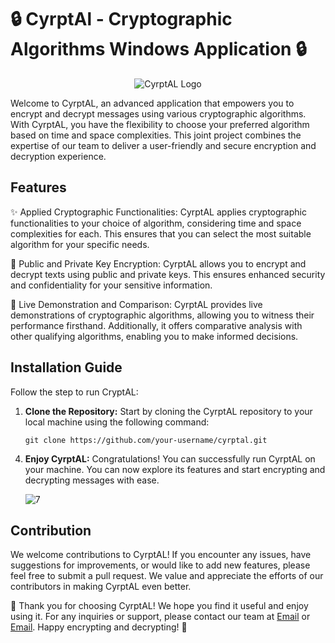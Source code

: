 # 🔒 CyrptAl - Cryptographic Algorithms Windows Application 🔒

<div align="center">
  <img src="https://github.com/VarunBhattacharya/CryptAL/assets/109750332/fd23ad7b-3a33-4966-9432-5a97f0a1a2f5" alt="CyrptAL Logo">
</div>

Welcome to CyrptAL, an advanced application that empowers you to encrypt and decrypt messages using various cryptographic algorithms. With CyrptAL, you have the flexibility to choose your preferred algorithm based on time and space complexities. This joint project combines the expertise of our team to deliver a user-friendly and secure encryption and decryption experience.

## Features

✨ Applied Cryptographic Functionalities: CyrptAL applies cryptographic functionalities to your choice of algorithm, considering time and space complexities for each. This ensures that you can select the most suitable algorithm for your specific needs.

🔐 Public and Private Key Encryption: CyrptAL allows you to encrypt and decrypt texts using public and private keys. This ensures enhanced security and confidentiality for your sensitive information.

🚀 Live Demonstration and Comparison: CyrptAL provides live demonstrations of cryptographic algorithms, allowing you to witness their performance firsthand. Additionally, it offers comparative analysis with other qualifying algorithms, enabling you to make informed decisions.

<!-- 💻 Windows Application: CyrptAL is designed specifically for Windows, providing a seamless and intuitive user experience within the familiar environment of your operating system. -->
<!-- 
🎨 Tkinter Graphics: CyrptAL leverages the Tkinter library to offer visually appealing graphics, ensuring an engaging and aesthetically pleasing interface. -->

## Installation Guide

Follow the step to run CryptAL:

1. **Clone the Repository:** Start by cloning the CyrptAL repository to your local machine using the following command:

   ```
   git clone https://github.com/your-username/cyrptal.git
   ```

<!-- 2. **Install Dependencies:** Navigate to the project directory and install the necessary dependencies by running the command:

   ```
   pip install -r requirements.txt
   ```

3. **Run CyrptAL:** Once the dependencies are successfully installed, execute the following command to launch CyrptAL:

   ```
   python main.py
   ``` -->

4. **Enjoy CyrptAL:** Congratulations! You can successfully run CyrptAL on your machine. You can now explore its features and start encrypting and decrypting messages with ease.

   ![7](https://github.com/VarunBhattacharya/CryptAL/assets/109750332/ded1c8b7-acc0-4445-88b7-e20d4c2b34f0)

## Contribution

We welcome contributions to CyrptAL! If you encounter any issues, have suggestions for improvements, or would like to add new features, please feel free to submit a pull request. We value and appreciate the efforts of our contributors in making CyrptAL even better.

🎉 Thank you for choosing CyrptAL! We hope you find it useful and enjoy using it. For any inquiries or support, please contact our team at [Email](mailto:varun.bhatacharya2020@vitstudent.ac.in) or [Email](mailto:ayan.bhowal2020@vitstudent.ac.in). Happy encrypting and decrypting! 🎉
